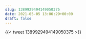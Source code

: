 ```yaml
---
slug: 1389929494149050375
date: 2021-05-05 13:06:29+00:00
draft: false
---
```


{{< tweet 1389929494149050375 >}}
